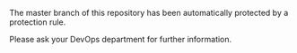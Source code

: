 The master branch of this repository has been automatically protected by a protection rule.

Please ask your DevOps department for further information.
